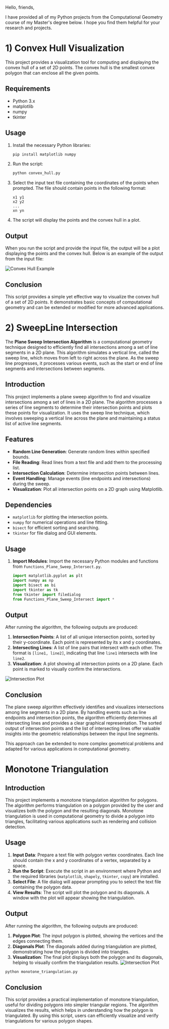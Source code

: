 Hello, friends,

I have provided all of my Python projects from the Computational Geometry course of my Master's degree below. I hope you find them helpful for your research and projects.

# 1) Convex Hull Visualization

This project provides a visualization tool for computing and displaying the convex hull of a set of 2D points. The convex hull is the smallest convex polygon that can enclose all the given points.

## Requirements

- Python 3.x
- matplotlib
- numpy
- tkinter

## Usage

1. Install the necessary Python libraries:

    ```bash
    pip install matplotlib numpy
    ```

2. Run the script:

    ```bash
    python convex_hull.py
    ```

3. Select the input text file containing the coordinates of the points when prompted. The file should contain points in the following format:

    ```
    x1 y1
    x2 y2
    ...
    xn yn
    ```

4. The script will display the points and the convex hull in a plot.

## Output

When you run the script and provide the input file, the output will be a plot displaying the points and the convex hull. Below is an example of the output from the input file:

![Convex Hull Example](Convex%20Hull%20Visualization/ConvexHull_Figure.png)

## Conclusion

This script provides a simple yet effective way to visualize the convex hull of a set of 2D points. It demonstrates basic concepts of computational geometry and can be extended or modified for more advanced applications.


# 2) SweepLine Intersection

The **Plane Sweep Intersection Algorithm** is a computational geometry technique designed to efficiently find all intersections among a set of line segments in a 2D plane. This algorithm simulates a vertical line, called the sweep line, which moves from left to right across the plane. As the sweep line progresses, it processes various events, such as the start or end of line segments and intersections between segments.

## Introduction

This project implements a plane sweep algorithm to find and visualize intersections among a set of lines in a 2D plane. The algorithm processes a series of line segments to determine their intersection points and plots these points for visualization. It uses the sweep line technique, which involves sweeping a vertical line across the plane and maintaining a status list of active line segments.

## Features

- **Random Line Generation**: Generate random lines within specified bounds.
- **File Reading**: Read lines from a text file and add them to the processing list.
- **Intersection Calculation**: Determine intersection points between lines.
- **Event Handling**: Manage events (line endpoints and intersections) during the sweep.
- **Visualization**: Plot all intersection points on a 2D graph using Matplotlib.

## Dependencies

- `matplotlib` for plotting the intersection points.
- `numpy` for numerical operations and line fitting.
- `bisect` for efficient sorting and searching.
- `tkinter` for file dialog and GUI elements.

## Usage

1. **Import Modules**: Import the necessary Python modules and functions from `Functions_Plane_Sweep_Intersect.py`.

   ```python
   import matplotlib.pyplot as plt
   import numpy as np  
   import bisect as bi 
   import tkinter as tk
   from tkinter import filedialog
   from Functions_Plane_Sweep_Intersect import *
   ```

## Output

After running the algorithm, the following outputs are produced:

1. **Intersection Points**: A list of all unique intersection points, sorted by their y-coordinate. Each point is represented by its x and y coordinates.
2. **Intersecting Lines**: A list of line pairs that intersect with each other. The format is `[line1, line2]`, indicating that line `line1` intersects with line `line2`.
3. **Visualization**: A plot showing all intersection points on a 2D plane. Each point is marked to visually confirm the intersections.

![Intersection Plot](SweepLine%20Intersection/Intersect_plot.png)

## Conclusion

The plane sweep algorithm effectively identifies and visualizes intersections among line segments in a 2D plane. By handling events such as line endpoints and intersection points, the algorithm efficiently determines all intersecting lines and provides a clear graphical representation. The sorted output of intersection points and the list of intersecting lines offer valuable insights into the geometric relationships between the input line segments.

This approach can be extended to more complex geometrical problems and adapted for various applications in computational geometry.

# Monotone Triangulation

## Introduction

This project implements a monotone triangulation algorithm for polygons. The algorithm performs triangulation on a polygon provided by the user and visualizes both the polygon and the resulting diagonals. Monotone triangulation is used in computational geometry to divide a polygon into triangles, facilitating various applications such as rendering and collision detection.

## Usage

1. **Input Data**: Prepare a text file with polygon vertex coordinates. Each line should contain the x and y coordinates of a vertex, separated by a space.
2. **Run the Script**: Execute the script in an environment where Python and the required libraries (`matplotlib`, `shapely`, `tkinter`, `copy`) are installed.
3. **Select File**: A file dialog will appear prompting you to select the text file containing the polygon data.
4. **View Results**: The script will plot the polygon and its diagonals. A window with the plot will appear showing the triangulation.

## Output

After running the algorithm, the following outputs are produced:

1. **Polygon Plot**: The input polygon is plotted, showing the vertices and the edges connecting them.
2. **Diagonals Plot**: The diagonals added during triangulation are plotted, demonstrating how the polygon is divided into triangles.
3. **Visualization**: The final plot displays both the polygon and its diagonals, helping to visually confirm the triangulation results.
![Intersection Plot](Monotone%20Triangulation/Triangulation_Monoton_Polygon.png)

```bash
python monotone_triangulation.py
```

## Conclusion

This script provides a practical implementation of monotone triangulation, useful for dividing polygons into simpler triangular regions. The algorithm visualizes the results, which helps in understanding how the polygon is triangulated. By using this script, users can efficiently visualize and verify triangulations for various polygon shapes.

